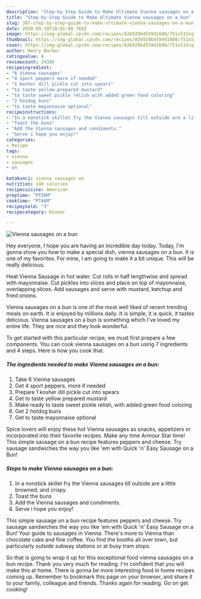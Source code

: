 ```yaml
---
description: "Step-by-Step Guide to Make Ultimate Vienna sausages on a bun"
title: "Step-by-Step Guide to Make Ultimate Vienna sausages on a bun"
slug: 387-step-by-step-guide-to-make-ultimate-vienna-sausages-on-a-bun
date: 2020-09-10T18:01:08.768Z
image: https://img-global.cpcdn.com/recipes/82b929b4559d1608/751x532cq70/vienna-sausages-on-a-bun-recipe-main-photo.jpg
thumbnail: https://img-global.cpcdn.com/recipes/82b929b4559d1608/751x532cq70/vienna-sausages-on-a-bun-recipe-main-photo.jpg
cover: https://img-global.cpcdn.com/recipes/82b929b4559d1608/751x532cq70/vienna-sausages-on-a-bun-recipe-main-photo.jpg
author: Henry Barker
ratingvalue: 4
reviewcount: 24386
recipeingredient:
- "6 Vienna sausages"
- "4 sport peppers more if needed"
- "1 kosher dill pickle cut into spears"
- "to taste yellow prepared mustard"
- "to taste sweet pickle relish with added green food coloring"
- "2 hotdog buns"
- "to taste mayonnaise optional"
recipeinstructions:
- "In a nonstick skillet fry the Vienna sausages till outside are a little browned, and crispy."
- "Toast the buns"
- "Add the Vienna sausages and condiments."
- "Serve i hope you enjoy!"
categories:
- Recipe
tags:
- vienna
- sausages
- on

katakunci: vienna sausages on 
nutrition: 248 calories
recipecuisine: American
preptime: "PT26M"
cooktime: "PT46M"
recipeyield: "3"
recipecategory: Dinner

---
```



![Vienna sausages on a bun](https://img-global.cpcdn.com/recipes/82b929b4559d1608/751x532cq70/vienna-sausages-on-a-bun-recipe-main-photo.jpg)

Hey everyone, I hope you are having an incredible day today. Today, I'm gonna show you how to make a special dish, vienna sausages on a bun. It is one of my favorites. For mine, I am going to make it a bit unique. This will be really delicious.

Heat Vienna Sausage in hot water. Cut rolls in half lengthwise and spread with mayonnaise. Cut pickles into slices and place on top of mayonnaise, overlapping slices. Add sausages and serve with mustard, ketchup and fried onions.

Vienna sausages on a bun is one of the most well liked of recent trending meals on earth. It is enjoyed by millions daily. It is simple, it is quick, it tastes delicious. Vienna sausages on a bun is something which I've loved my entire life. They are nice and they look wonderful.


To get started with this particular recipe, we must first prepare a few components. You can cook vienna sausages on a bun using 7 ingredients and 4 steps. Here is how you cook that.

<!--inarticleads1-->

##### The ingredients needed to make Vienna sausages on a bun:

1. Take 6 Vienna sausages
1. Get 4 sport peppers, more if needed
1. Prepare 1 kosher dill pickle cut into spears
1. Get to taste yellow prepared mustard
1. Make ready to taste sweet pickle relish, with added green food coloring
1. Get 2 hotdog buns
1. Get to taste mayonnaise optional


Spice lovers will enjoy these hot Vienna sausages as snacks, appetizers or incorporated into their favorite recipes. Make any time Armour Star time! This simple sausage on a bun recipe features peppers and cheese. Try sausage sandwiches the way you like &#39;em with Quick &#39;n&#39; Easy Sausage on a Bun! 

<!--inarticleads2-->

##### Steps to make Vienna sausages on a bun:

1. In a nonstick skillet fry the Vienna sausages till outside are a little browned, and crispy.
1. Toast the buns
1. Add the Vienna sausages and condiments.
1. Serve i hope you enjoy!


This simple sausage on a bun recipe features peppers and cheese. Try sausage sandwiches the way you like &#39;em with Quick &#39;n&#39; Easy Sausage on a Bun! Your guide to sausages in Vienna. There&#39;s more to Vienna than chocolate cake and fine coffee. You find the booths all over town, but particularly outside subway stations or at busy tram stops. 

So that is going to wrap it up for this exceptional food vienna sausages on a bun recipe. Thank you very much for reading. I'm confident that you will make this at home. There is gonna be more interesting food in home recipes coming up. Remember to bookmark this page on your browser, and share it to your family, colleague and friends. Thanks again for reading. Go on get cooking!
